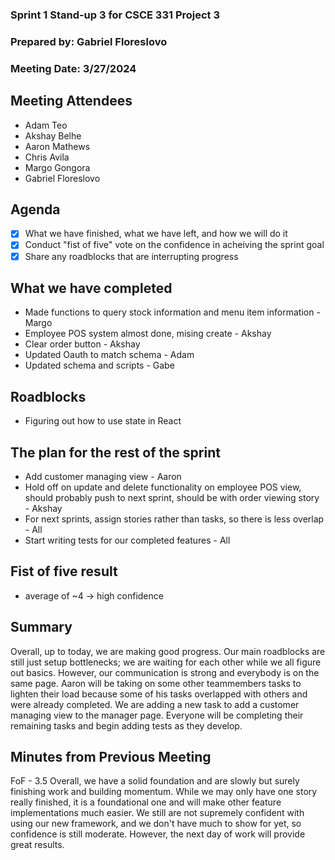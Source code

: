 ### Sprint 1 Stand-up 3 for CSCE 331 Project 3
### Prepared by: Gabriel Floreslovo
### Meeting Date: 3/27/2024

## Meeting Attendees
- Adam Teo
- Akshay Belhe
- Aaron Mathews
- Chris Avila
- Margo Gongora
- Gabriel Floreslovo

## Agenda
- [x] What we have finished, what we have left, and how we will do it
- [x] Conduct "fist of five" vote on the confidence in acheiving the sprint goal
- [x] Share any roadblocks that are interrupting progress 

## What we have completed
- Made functions to query stock information and menu item information - Margo
- Employee POS system almost done, mising create - Akshay 
- Clear order button - Akshay
- Updated Oauth to match schema - Adam
- Updated schema and scripts - Gabe

## Roadblocks
- Figuring out how to use state in React

## The plan for the rest of the sprint
- Add customer managing view - Aaron
- Hold off on update and delete functionality on employee POS view, should probably push to next sprint, should be with order viewing story - Akshay
- For next sprints, assign stories rather than tasks, so there is less overlap - All
- Start writing tests for our completed features - All

## Fist of five result 
- average of ~4 -> high confidence

## Summary
Overall, up to today, we are making good progress. Our main roadblocks are still just setup bottlenecks; we are waiting for each other while we all figure out basics. However, our communication is strong and everybody is on the same page. Aaron will be taking on some other teammembers tasks to lighten their load because some of his tasks overlapped with others and were already completed. We are adding a new task to add a customer managing view to the manager page. Everyone will be completing their remaining tasks and begin adding tests as they develop. 

## Minutes from Previous Meeting
FoF - 3.5
Overall, we have a solid foundation and are slowly but surely finishing work and building momentum. While we may only have one story really finished, it is a foundational one and will make other feature implementations much easier. We still are not supremely confident with using our new framework, and we don't have much to show for yet, so confidence is still moderate. However, the next day of work will provide great results. 